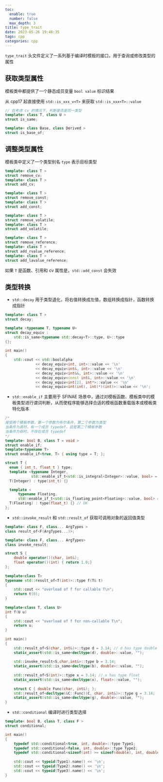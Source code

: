 ```yaml
---
toc:
  enable: true
  number: false
  max_depth: 3
title: type_trait
date: 2023-05-26 19:46:35
tags: cpp
categories: cpp
---
```


`type_trait` 头文件定义了一系列基于编译时模板的接口，用于查询或修改类型的属性

## 获取类型属性

模板类中都提供了一个静态成员变量 `bool value` 标识结果

从 cpp17 起直接使用 `std::is_xxx_v<T>` 来获取 `std::is_xxx<T>::value`

```cpp
// 在考虑 cv 的情况下，判断是否是同一类型
template< class T, class U >
struct is_same;

template< class Base, class Derived >
struct is_base_of;
```

## 调整类型属性

模板类中定义了一个类型别名 `type` 表示目标类型

```cpp
template< class T >
struct remove_cv;
template< class T >
struct add_cv;

template< class T >
struct remove_const;
template< class T >
struct add_const;

template< class T >
struct remove_volatile;
template< class T >
struct add_volatile;

template< class T >
struct remove_reference;
template< class T >
struct add_rvalue_reference;
template< class T >
struct add_lavalue_reference;
```

如果 `T` 是函数、引用和 cv 属性是，`std::add_const` 会失效

## 类型转换

- `std::decay` 用于类型退化，将右值转换成左值，数组转换成指针，函数转换成指针

```cpp
template< class T >
struct decay;

template <typename T, typename U>
struct decay_equiv : 
    std::is_same<typename std::decay<T>::type, U>::type 
{};
 
int main()
{
    std::cout << std::boolalpha
              << decay_equiv<int, int>::value << '\n'
              << decay_equiv<int&, int>::value << '\n'
              << decay_equiv<int&&, int>::value << '\n'
              << decay_equiv<const int&, int>::value << '\n'
              << decay_equiv<int[2], int*>::value << '\n'
              << decay_equiv<int(int), int(*)(int)>::value << '\n';
```

- `std::enable_if` 主要用于 SFINAE 场景中，通过对模板函数、模板类中的模板类型进行谓词判断，从而使程序能够选择合适的模板函数重载版本或模板类特化版本

```cpp
/*
接受两个模板参数，第一个参数为布尔条件，第二个参数为类型
当条件为真时，有一个成员 typedef，且是第二个模板参数
当条件为假时，不存在成员 typedef
*/
template< bool B, class T = void >
struct enable_if;
template<typename T>
struct enable_if<true, T> { using type = T; };

struct T {
  enum { int_t, float_t } type;
  template <typename Integer,
            std::enable_if_t<std::is_integral<Integer>::value, bool> = true>
  T(Integer) : type(int_t) {}

  template <
      typename Floating,
      std::enable_if_t<std::is_floating_point<Floating>::value, bool> = true>
  T(Floating) : type(float_t) {} // OK
};
```

- `std::invoke_result` 和 `std::result_of` 获取可调用对象的返回值类型

```cpp
template< class F, class... ArgTypes >
class result_of<F(ArgTypes...)>;

template< class F, class... ArgTypes>
class invoke_result;

struct S {
    double operator()(char, int&);
    float operator()(int) { return 1.0;}
};
 
template<class T>
typename std::result_of<T(int)>::type f(T& t)
{
    std::cout << "overload of f for callable T\n";
    return t(0);
}
 
template<class T, class U>
int f(U u)
{
    std::cout << "overload of f for non-callable T\n";
    return u;
}
 
int main()
{
    std::result_of<S(char, int&)>::type d = 3.14; // d has type double
    static_assert(std::is_same<decltype(d), double>::value, "");
 
    std::invoke_result<S,char,int&>::type b = 3.14;
    static_assert(std::is_same<decltype(b), double>::value, "");
 
    std::result_of<S(int)>::type x = 3.14; // x has type float
    static_assert(std::is_same<decltype(x), float>::value, "");
 
    struct C { double Func(char, int&); };
    std::result_of<decltype(&C::Func)(C, char, int&)>::type g = 3.14;
    static_assert(std::is_same<decltype(g), double>::value, "");
}
```

- `std::conditional` 编译时进行类型选择

```cpp
template< bool B, class T, class F >
struct conditional;

int main() 
{
    typedef std::conditional<true, int, double>::type Type1;
    typedef std::conditional<false, int, double>::type Type2;
    typedef std::conditional<sizeof(int) >= sizeof(double), int, double>::type Type3;
 
    std::cout << typeid(Type1).name() << '\n';
    std::cout << typeid(Type2).name() << '\n';
    std::cout << typeid(Type3).name() << '\n';
}
```
